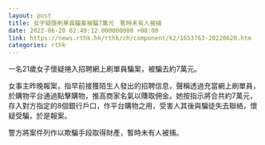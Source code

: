 ```yaml
---
layout: post
title: 女子疑墮刷單員騙案被騙7萬元　暫時未有人被捕
date: 2022-06-20 02:49:12.000000000 +08:00
link: https://news.rthk.hk/rthk/ch/component/k2/1653763-20220620.htm
categories: rthk
---
```


一名21歲女子懷疑捲入招聘網上刷單員騙案，被騙去約7萬元。

女事主昨晚報案，指早前接獲陌生人發出的招聘信息，聲稱透過充當網上刷單員，於購物平台通過點擊購物，推高商家名氣以賺取佣金。她按指示將合共約7萬元，存入對方指定的8個銀行戶口，作平台購物之用，受害人其後與騙徒失去聯絡，懷疑受騙，於是報案。

警方將案件列作以欺騙手段取得財產，暫時未有人被捕。

